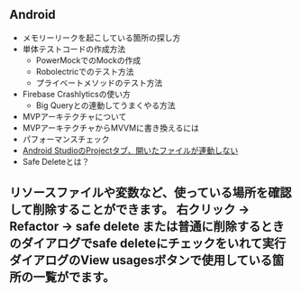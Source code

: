 ## Android

- メモリーリークを起こしている箇所の探し方
- 単体テストコードの作成方法
  - PowerMockでのMockの作成
  - Robolectricでのテスト方法
  - プライベートメソッドのテスト方法
- Firebase Crashlyticsの使い方
  - Big Queryとの連動してうまくやる方法
- MVPアーキテクチャについて
- MVPアーキテクチャからMVVMに書き換えるには
- パフォーマンスチェック
- [Android StudioのProjectタブ、開いたファイルが連動しない](https://qiita.com/furusin_oriver/items/d598f087afc3527d81de)
- Safe Deleteとは？

リソースファイルや変数など、使っている場所を確認して削除することができます。
右クリック → Refactor → safe delete
または普通に削除するときのダイアログでsafe deleteにチェックをいれて実行
ダイアログのView usagesボタンで使用している箇所の一覧がでます。
- 